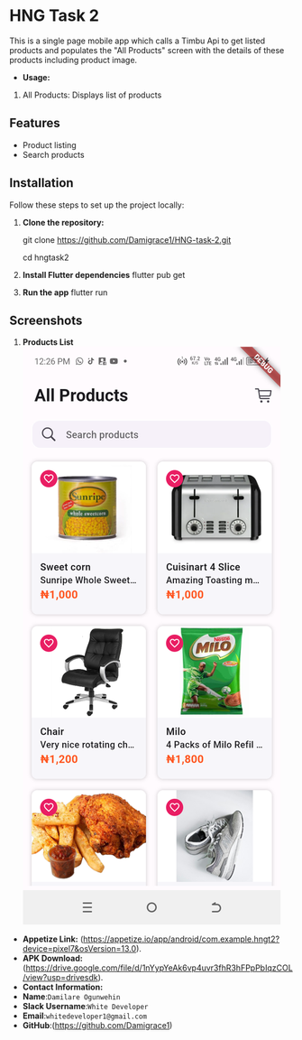 # HNG Task 2

This is a single page mobile app which calls a Timbu Api to get listed products and populates the "All Products" screen
with the details of these products including product image.

- **Usage:**
1. All Products: Displays list of products

## Features
- Product listing
- Search products

## Installation

Follow these steps to set up the project locally:

1. **Clone the repository:**

   git clone https://github.com/Damigrace1/HNG-task-2.git
   
   cd hngtask2

2. **Install Flutter dependencies**
   flutter pub get

3. **Run the app**
   flutter run


## Screenshots

1. **Products List**
   ![ProductsList](assets/screenshots/ppage.png)


- **Appetize Link:** (https://appetize.io/app/android/com.example.hngt2?device=pixel7&osVersion=13.0).
- **APK Download:** (https://drive.google.com/file/d/1nYypYeAk6vp4uvr3fhR3hFPpPbIqzCOL/view?usp=drivesdk).
- **Contact Information:**
- **Name**:`Damilare Ogunwehin`
- **Slack Username**:`White Developer`
- **Email**:`whitedeveloper1@gmail.com`
- **GitHub**:(https://github.com/Damigrace1)


